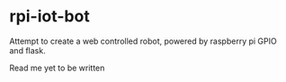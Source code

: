 # rpi-iot-bot
Attempt to create a web controlled robot, powered by raspberry pi GPIO and flask.

Read me yet to be written

